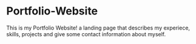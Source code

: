 # Portfolio-Website
This is my Portfolio Website! a landing page that describes my experiece, skills, projects and give some contact information about myself.
